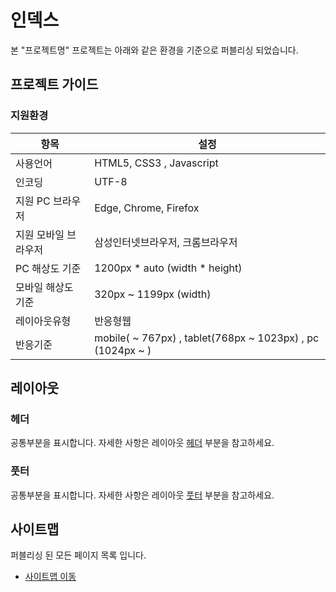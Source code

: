 <!--
가이드는, 프로젝트 완료 후, 최종산출물에 대한 정의를 제공하며,
본 프로젝트의 결과에 대한 최종 정보를 제공합니다.
아래는 간단하게 작성되어있으므로, 프로젝트에 맞게 추가 및 가공하여 제공합니다.
npm run build 시에 같이 빌드됩니다.(기존설정 기준 ./build/@guide 폴더에 저장됩니다)
-->
# 인덱스
본 "프로젝트명" 프로젝트는 아래와 같은 환경을 기준으로 퍼블리싱 되었습니다.

## 프로젝트 가이드
### 지원환경
|항목|설정
|---|---|
| 사용언어 | HTML5, CSS3 , Javascript
| 인코딩 | UTF-8
| 지원 PC 브라우저 | Edge, Chrome, Firefox
| 지원 모바일 브라우저 | 삼성인터넷브라우저, 크롬브라우저
| PC 해상도 기준 | 1200px * auto (width * height)
| 모바일 해상도 기준 | 320px ~ 1199px (width)
| 레이아웃유형 | 반응형웹
| 반응기준 | mobile( ~ 767px) , tablet(768px ~ 1023px) , pc (1024px ~ )

## 레이아웃
### 헤더
공통부분을 표시합니다. 자세한 사항은 레이아웃 [헤더](./layout.md#헤더) 부분을 참고하세요.

### 풋터
공통부분을 표시합니다. 자세한 사항은 레이아웃 [풋터](./layout.md#풋터) 부분을 참고하세요.

## 사이트맵
퍼블리싱 된 모든 페이지 목록 입니다.
- [사이트맵 이동](http://localhost:3000/sitemap.html)